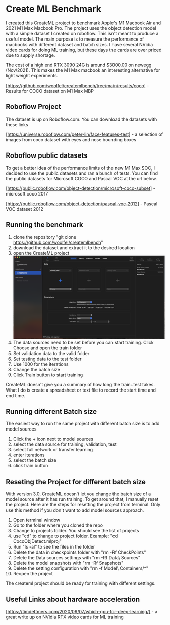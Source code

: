 # Create ML Benchmark

I created this CreateML project to benchmark Apple's M1 Macbook Air and 2021 M1 Max Macbook Pro. The project uses the object detection model with a simple dataset I created on roboflow. This isn't meant to produce a useful model. The main purpose is to measure the performance of macbooks with different dataset and batch sizes. I have several NVidia video cards for doing ML training, but these days the cards are over priced due to supply shortage.

The cost of a high end RTX 3090 24G is around $3000.00 on newegg (Nov/2021). This makes the M1 Max macbook an interesting alternative for light weight experiments.

[https://github.com/woolfel/createmlbench/tree/main/results/coco] - Results for COCO dataset on M1 Max MBP

## Roboflow Project

The dataset is up on Roboflow.com. You can download the datasets with these links

[https://universe.roboflow.com/peter-lin/face-features-test] - a selection of images from coco dataset with eyes and nose bounding boxes

## Roboflow public datasets

To get a better idea of the performance limits of the new M1 Max SOC, I decided to use the public datasets and ran a bunch of tests. You can find the public datasets for Microsoft COCO and Pascal VOC at the url below.

[https://public.roboflow.com/object-detection/microsoft-coco-subset] - microsoft coco 2017

[https://public.roboflow.com/object-detection/pascal-voc-2012] - Pascal VOC dataset 2012

## Running the benchmark

1. clone the repository "git clone https://github.com/woolfel/createmlbench"
2. download the dataset and extract it to the desired location
3. open the CreateML project ![createml project](./images/createml-open-project.png)
4. The data sources need to be set before you can start training. Click Choose and open the train folder
5. Set validation data to the valid folder
6. Set testing data to the test folder
7. Use 1000 for the iterations
8. Change the batch size
9. Click Train button to start training

CreateML doesn't give you a summary of how long the train+test takes. What I do is create a spreadsheet or text file to record the start time and end time.

## Running different Batch size

The easiest way to run the same project with different batch size is to add model sources

1. Click the + icon next to model sources
2. select the data source for training, validation, test
3. select full network or transfer learning
4. enter iterations
5. select the batch size
6. click train button

## Reseting the Project for different batch size

With version 3.0, CreateML doesn't let you change the batch size of a model source after it has run training. To get around that, I manually reset the project. Here are the steps for resetting the project from terminal. Only use this method if you don't want to add model sources approach.

1. Open terminal window
2. Go to the folder where you cloned the repo
3. Change to projects folder. You should see the list of projects
4. use "cd" to change to project folder. Example: "cd CocoObjDetect.mlproj"
5. Run "ls -al" to see the files in the folder
6. Delete the data in checkpoints folder with "rm -Rf CheckPoints"
7. Delete the Data sources settings with "rm -Rf Data\ Sources"
8. Delete the model snapshots with "rm -Rf Snapshots"
9. Delete the setting configuration with "rm -f Model\ Containers/*"
10. Reopen the project

The createml project should be ready for training with different settings.

## Useful Links about hardware acceleration
[https://timdettmers.com/2020/09/07/which-gpu-for-deep-learning/] - a great write up on NVidia RTX video cards for ML training
